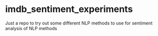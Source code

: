 # imdb_sentiment_experiments
Just a repo to try out some different NLP methods to use for sentiment analysis of NLP methods
